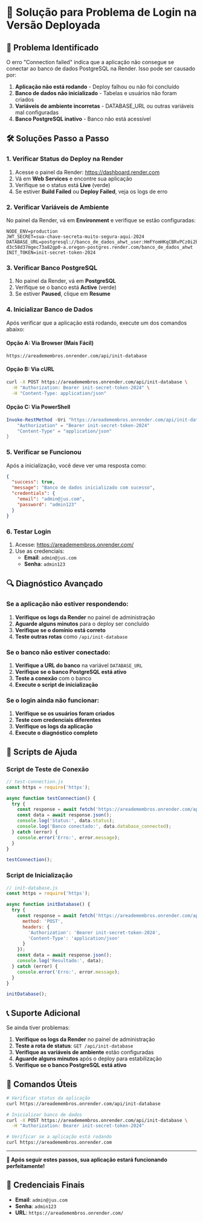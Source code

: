 # 🔧 Solução para Problema de Login na Versão Deployada

## 🚨 Problema Identificado

O erro "Connection failed" indica que a aplicação não consegue se conectar ao banco de dados PostgreSQL na Render. Isso pode ser causado por:

1. **Aplicação não está rodando** - Deploy falhou ou não foi concluído
2. **Banco de dados não inicializado** - Tabelas e usuários não foram criados
3. **Variáveis de ambiente incorretas** - DATABASE_URL ou outras variáveis mal configuradas
4. **Banco PostgreSQL inativo** - Banco não está acessível

## 🛠️ Soluções Passo a Passo

### 1. **Verificar Status do Deploy na Render**

1. Acesse o painel da Render: https://dashboard.render.com
2. Vá em **Web Services** e encontre sua aplicação
3. Verifique se o status está **Live** (verde)
4. Se estiver **Build Failed** ou **Deploy Failed**, veja os logs de erro

### 2. **Verificar Variáveis de Ambiente**

No painel da Render, vá em **Environment** e verifique se estão configuradas:

```env
NODE_ENV=production
JWT_SECRET=sua-chave-secreta-muito-segura-aqui-2024
DATABASE_URL=postgresql://banco_de_dados_ahwt_user:HmFYomHKqCBRvPCz0i2bWpedhKCiTaTz@dpg-d3c58d37mgec73a82gp0-a.oregon-postgres.render.com/banco_de_dados_ahwt
INIT_TOKEN=init-secret-token-2024
```

### 3. **Verificar Banco PostgreSQL**

1. No painel da Render, vá em **PostgreSQL**
2. Verifique se o banco está **Active** (verde)
3. Se estiver **Paused**, clique em **Resume**

### 4. **Inicializar Banco de Dados**

Após verificar que a aplicação está rodando, execute um dos comandos abaixo:

#### Opção A: Via Browser (Mais Fácil)
```
https://areademembros.onrender.com/api/init-database
```

#### Opção B: Via cURL
```bash
curl -X POST https://areademembros.onrender.com/api/init-database \
  -H "Authorization: Bearer init-secret-token-2024" \
  -H "Content-Type: application/json"
```

#### Opção C: Via PowerShell
```powershell
Invoke-RestMethod -Uri "https://areademembros.onrender.com/api/init-database" -Method POST -Headers @{
    "Authorization" = "Bearer init-secret-token-2024"
    "Content-Type" = "application/json"
}
```

### 5. **Verificar se Funcionou**

Após a inicialização, você deve ver uma resposta como:
```json
{
  "success": true,
  "message": "Banco de dados inicializado com sucesso",
  "credentials": {
    "email": "admin@jus.com",
    "password": "admin123"
  }
}
```

### 6. **Testar Login**

1. Acesse: https://areademembros.onrender.com/
2. Use as credenciais:
   - **Email**: `admin@jus.com`
   - **Senha**: `admin123`

## 🔍 Diagnóstico Avançado

### Se a aplicação não estiver respondendo:

1. **Verifique os logs da Render** no painel de administração
2. **Aguarde alguns minutos** para o deploy ser concluído
3. **Verifique se o domínio está correto**
4. **Teste outras rotas** como `/api/init-database`

### Se o banco não estiver conectado:

1. **Verifique a URL do banco** na variável `DATABASE_URL`
2. **Verifique se o banco PostgreSQL está ativo**
3. **Teste a conexão** com o banco
4. **Execute o script de inicialização**

### Se o login ainda não funcionar:

1. **Verifique se os usuários foram criados**
2. **Teste com credenciais diferentes**
3. **Verifique os logs da aplicação**
4. **Execute o diagnóstico completo**

## 🚀 Scripts de Ajuda

### Script de Teste de Conexão
```javascript
// test-connection.js
const https = require('https');

async function testConnection() {
  try {
    const response = await fetch('https://areademembros.onrender.com/api/init-database');
    const data = await response.json();
    console.log('Status:', data.status);
    console.log('Banco conectado:', data.database_connected);
  } catch (error) {
    console.error('Erro:', error.message);
  }
}

testConnection();
```

### Script de Inicialização
```javascript
// init-database.js
const https = require('https');

async function initDatabase() {
  try {
    const response = await fetch('https://areademembros.onrender.com/api/init-database', {
      method: 'POST',
      headers: {
        'Authorization': 'Bearer init-secret-token-2024',
        'Content-Type': 'application/json'
      }
    });
    const data = await response.json();
    console.log('Resultado:', data);
  } catch (error) {
    console.error('Erro:', error.message);
  }
}

initDatabase();
```

## 📞 Suporte Adicional

Se ainda tiver problemas:

1. **Verifique os logs da Render** no painel de administração
2. **Teste a rota de status**: `GET /api/init-database`
3. **Verifique as variáveis de ambiente** estão configuradas
4. **Aguarde alguns minutos** após o deploy para estabilização
5. **Verifique se o banco PostgreSQL está ativo**

## 🎯 Comandos Úteis

```bash
# Verificar status da aplicação
curl https://areademembros.onrender.com/api/init-database

# Inicializar banco de dados
curl -X POST https://areademembros.onrender.com/api/init-database \
  -H "Authorization: Bearer init-secret-token-2024"

# Verificar se a aplicação está rodando
curl https://areademembros.onrender.com
```

---

**🎉 Após seguir estes passos, sua aplicação estará funcionando perfeitamente!**

## 🔑 Credenciais Finais

- **Email**: `admin@jus.com`
- **Senha**: `admin123`
- **URL**: `https://areademembros.onrender.com/`
